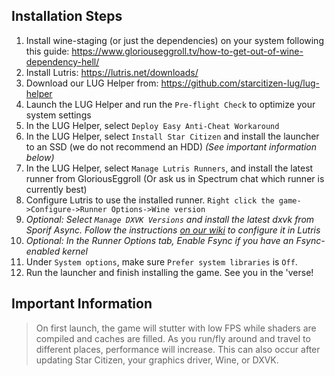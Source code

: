 ## Installation Steps

1. Install wine-staging (or just the dependencies) on your system following this guide: https://www.gloriouseggroll.tv/how-to-get-out-of-wine-dependency-hell/
2. Install Lutris: https://lutris.net/downloads/
3. Download our LUG Helper from: https://github.com/starcitizen-lug/lug-helper
4. Launch the LUG Helper and run the `Pre-flight Check` to optimize your system settings
5. In the LUG Helper, select `Deploy Easy Anti-Cheat Workaround`
6. In the LUG Helper, select `Install Star Citizen` and install the launcher to an SSD (we do not recommend an HDD) _(See important information below)_
7. In the LUG Helper, select `Manage Lutris Runners`, and install the latest runner from GloriousEggroll (Or ask us in Spectrum chat which runner is currently best)
8. Configure Lutris to use the installed runner. `Right click the game->Configure->Runner Options->Wine version`
9. _Optional: Select `Manage DXVK Versions` and install the latest dxvk from Sporif Async. Follow the instructions [on our wiki](https://github.com/starcitizen-lug/information-howtos/wiki/Performance-Tuning#dxvk-async) to configure it in Lutris_
11. _Optional: In the Runner Options tab, Enable Fsync if you have an Fsync-enabled kernel_
12. Under `System options`, make sure `Prefer system libraries` is `Off`.
13. Run the launcher and finish installing the game. See you in the 'verse!

## Important Information

> On first launch, the game will stutter with low FPS while shaders are compiled and caches are filled. As you run/fly around and travel to different places, performance will increase.
> This can also occur after updating Star Citizen, your graphics driver, Wine, or DXVK.
